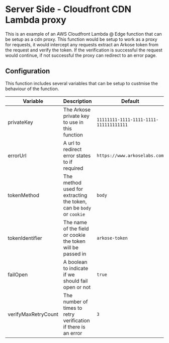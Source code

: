 # Server Side - Cloudfront CDN Lambda proxy

This is an example of an AWS Cloudfront Lambda @ Edge function that can be setup as a cdn proxy. This function would be setup to work as a proxy for requests, it would intercept any requests extract an Arkose token from the request and verify the token. If the verification is successful the request would continue, if not successful the proxy can redirect to an error page.


## Configuration
This function includes several variables that can be setup to custmise the behaviour of the function.

| Variable                  | Description                                                     | Default                                |
| ------------------- | --------------------------------------------------------------------- | -------------------------------------- |
| privateKey          | The Arkose private key to use in this function                        | `11111111-1111-1111-1111-111111111111` |
| errorUrl            | A url to redirect error states to if required                         | `https://www.arkoselabs.com`           |
| tokenMethod         | The method used for extracting the token, can be `body` or `cookie`   | `body`                                 |
| tokenIdentifier     | The name of the field or cookie the token will be passed in           | `arkose-token`                         |
| failOpen            | A boolean to indicate if we should fail open or not                   | `true`                                 |
| verifyMaxRetryCount | The number of times to retry verification if there is an error        | `3`                                    |